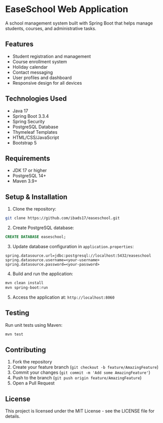 # EaseSchool Web Application

A school management system built with Spring Boot that helps manage students, courses, and administrative tasks.

## Features

- Student registration and management
- Course enrollment system  
- Holiday calendar
- Contact messaging
- User profiles and dashboard
- Responsive design for all devices

## Technologies Used

- Java 17
- Spring Boot 3.3.4
- Spring Security
- PostgreSQL Database
- Thymeleaf Templates
- HTML/CSS/JavaScript
- Bootstrap 5

## Requirements

- JDK 17 or higher
- PostgreSQL 14+
- Maven 3.9+

## Setup & Installation

1. Clone the repository:
```bash
git clone https://github.com/ibads17/easeschool.git
```

2. Create PostgreSQL database:
```sql
CREATE DATABASE easeschool;
```

3. Update database configuration in `application.properties`:
```properties
spring.datasource.url=jdbc:postgresql://localhost:5432/easeschool
spring.datasource.username=<your-username>
spring.datasource.password=<your-password>
```

4. Build and run the application:
```bash
mvn clean install
mvn spring-boot:run
```

5. Access the application at: `http://localhost:8060`

## Testing

Run unit tests using Maven:
```bash
mvn test
```

## Contributing

1. Fork the repository
2. Create your feature branch (`git checkout -b feature/AmazingFeature`)
3. Commit your changes (`git commit -m 'Add some AmazingFeature'`)
4. Push to the branch (`git push origin feature/AmazingFeature`)
5. Open a Pull Request

## License

This project is licensed under the MIT License - see the LICENSE file for details.
